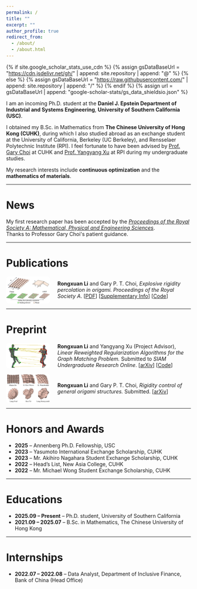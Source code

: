 ```yaml
---
permalink: /
title: ""
excerpt: ""
author_profile: true
redirect_from: 
  - /about/
  - /about.html
---
```


{% if site.google_scholar_stats_use_cdn %}
{% assign gsDataBaseUrl = "https://cdn.jsdelivr.net/gh/" | append: site.repository | append: "@" %}
{% else %}
{% assign gsDataBaseUrl = "https://raw.githubusercontent.com/" | append: site.repository | append: "/" %}
{% endif %}
{% assign url = gsDataBaseUrl | append: "google-scholar-stats/gs_data_shieldsio.json" %}

<span class='anchor' id='about-me'></span>

I am an incoming Ph.D. student at the **Daniel J. Epstein Department of Industrial and Systems Engineering**, **University of Southern California (USC)**.  

I obtained my B.Sc. in Mathematics from **The Chinese University of Hong Kong (CUHK)**, during which I also studied abroad as an exchange student at the University of California, Berkeley (UC Berkeley), and Rensselaer Polytechnic Institute (RPI). I feel fortunate to have been advised by [Prof. Gary Choi](https://www.math.cuhk.edu.hk/~ptchoi/index.html) at CUHK and [Prof. Yangyang Xu](https://xu-yangyang.github.io/index.html) at RPI during my undergraduate studies.

My research interests include **continuous optimization** and the **mathematics of materials**.

---

# News

My first research paper has been accepted by the [*Proceedings of the Royal Society A: Mathematical, Physical and Engineering Sciences*](https://royalsocietypublishing.org/journal/rspa).  
Thanks to Professor Gary Choi's patient guidance.

---

# Publications

<div style="display: flex; align-items: center; margin-bottom: 1em;">
  <img src="/images/origami.png" alt="Origami Simulation" style="width: 120px; margin-right: 20px; border-radius: 8px;">
  <div>
    <strong>Rongxuan Li</strong> and Gary P. T. Choi,  
    <em>Explosive rigidity percolation in origami.</em>  
    <i>Proceedings of the Royal Society A</i>.  
    [<a href="https://www.math.cuhk.edu.hk/~ptchoi/files/2025_PRSA_origamiep.pdf">PDF</a>]  
    [<a href="https://www.math.cuhk.edu.hk/~ptchoi/files/2025_PRSA_origamiep_SI.pdf">Supplementary Info</a>]  
    [<a href="https://github.com/garyptchoi/origami-explosive-percolation/blob/main/README.md">Code</a>]
  </div>
</div>

---

# Preprint

<div style="display: flex; align-items: center; margin-bottom: 1em;">
  <img src="/images/graphmatch.png" alt="Graph Match" style="width: 120px; margin-right: 20px; border-radius: 8px;">
  <div>
    <strong>Rongxuan Li</strong> and Yangyang Xu (Project Advisor),  
    <em>Linear Reweighted Regularization Algorithms for the Graph Matching Problem.</em>  
    Submitted to <i>SIAM Undergraduate Research Online</i>.  
    [<a href="https://arxiv.org/abs/2503.24329" target="_blank">arXiv</a>]  
    [<a href="https://github.com/rongxuan-li/graph-match" target="_blank">Code</a>]
  </div>
</div>

<div style="display: flex; align-items: center; margin-bottom: 1em;">
  <img src="/images/origami2.png" alt="Origami Simulation" style="width: 120px; margin-right: 20px; border-radius: 8px;">
  <div>
    <strong>Rongxuan Li</strong> and Gary P. T. Choi,  
    <em>Rigidity control of general origami structures.</em>  
    Submitted.
    [<a href="https://arxiv.org/abs/2507.16934" target="_blank">arXiv</a>]  
  </div>
</div>


---

# Honors and Awards

- **2025** – Annenberg Ph.D. Fellowship, USC  
- **2023** – Yasumoto International Exchange Scholarship, CUHK  
- **2023** – Mr. Akihiro Nagahara Student Exchange Scholarship, CUHK  
- **2022** – Head’s List, New Asia College, CUHK  
- **2022** – Mr. Michael Wong Student Exchange Scholarship, CUHK  

---

# Educations

- **2025.09 – Present** – Ph.D. student, University of Southern California  
- **2021.09 – 2025.07** – B.Sc. in Mathematics, The Chinese University of Hong Kong  

---

# Internships

- **2022.07 – 2022.08** – Data Analyst, Department of Inclusive Finance, Bank of China (Head Office)

